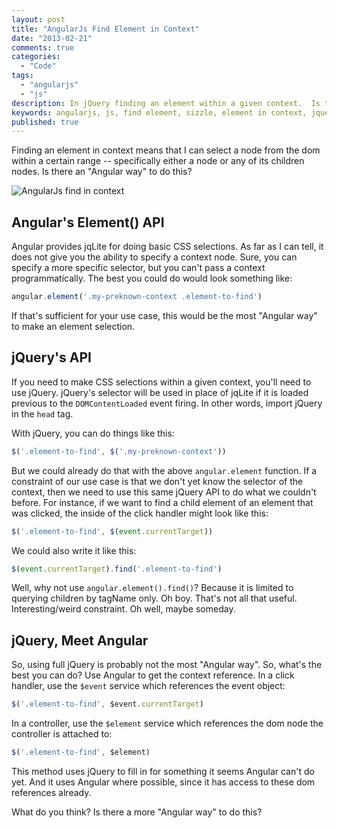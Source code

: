 ```yaml
---
layout: post
title: "AngularJs Find Element in Context"
date: "2013-02-21"
comments: true
categories:
  - "Code"
tags:
  - "angularjs"
  - "js"
description: In jQuery finding an element within a given context.  Is there an "Angular way" to do the same thing?  Here's one.
keywords: angularjs, js, find element, sizzle, element in context, jquery
published: true
---
```


Finding an element in context means that I can select a node from the dom within a certain range -- specifically either a node or any of its children nodes.  Is there an "Angular way" to do this?

![AngularJs find in context](http://i.imgur.com/wVBKD.png)

<!--more-->

## Angular's Element() API

Angular provides jqLite for doing basic CSS selections.  As far as I can tell, it does not give you the ability to specify a context node.  Sure, you can specify a more specific selector, but you can't pass a context programmatically.  The best you could do would look something like:

```js
angular.element('.my-preknown-context .element-to-find')
```

If that's sufficient for your use case, this would be the most "Angular way" to make an element selection.

## jQuery's API

If you need to make CSS selections within a given context, you'll need to use jQuery.  jQuery's selector will be used in place of jqLite if it is loaded previous to the `DOMContentLoaded` event firing.  In other words, import jQuery in the `head` tag.

With jQuery, you can do things like this:

```js
$('.element-to-find', $('.my-preknown-context'))
```

But we could already do that with the above `angular.element` function.  If a constraint of our use case is that we don't yet know the selector of the context, then we need to  use this same jQuery API to do what we couldn't before.  For instance, if we want to find a child element of an element that was clicked, the inside of the click handler might look like this:

```js
$('.element-to-find', $(event.currentTarget))
```

We could also write it like this:

```js
$(event.currentTarget).find('.element-to-find')
```

Well, why not use `angular.element().find()`?  Because it is limited to querying children by tagName only.  Oh boy.  That's not all that useful.  Interesting/weird constraint.  Oh well, maybe someday.

## jQuery, Meet Angular

So, using full jQuery is probably not the most "Angular way".  So, what's the best you can do?  Use Angular to get the context reference.  In a click handler, use the `$event` service which references the event object:

```js
$('.element-to-find', $event.currentTarget)
```

In a controller, use the `$element` service which references the dom node the controller is attached to:

```js
$('.element-to-find', $element)
```

This method uses jQuery to fill in for something it seems Angular can't do yet.  And it uses Angular where possible, since it has access to these dom references already.

What do you think?  Is there a more "Angular way" to do this?

